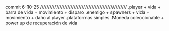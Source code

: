 commit 6-10-25
//////////////////////////////////////////////////////
.player + vida + barra de vida + movimiento + disparo 
.enemigo + spawners +  vida + movimiento + daño al player
.plataformas simples 
.Moneda coleccionable + power up de recuperación de vida
